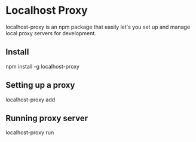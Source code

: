 # Localhost Proxy

localhost-proxy is an npm package that easily let's you set up and manage local proxy servers for development.

## Install
npm install -g localhost-proxy

## Setting up a proxy
localhost-proxy add <name> <url>

## Running proxy server
localhost-proxy run <name>

